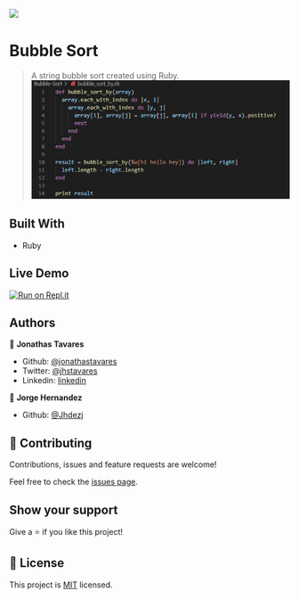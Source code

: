 ![](https://img.shields.io/badge/Microverse-blueviolet)

# Bubble Sort

> A string bubble sort created using Ruby.
![screenshot](/screenshot.jpg)

## Built With

- Ruby

## Live Demo

[![Run on Repl.it](https://repl.it/badge/github/jonathastavares/Bubble-Sort)](https://repl.it/github/jonathastavares/Bubble-Sort)

## Authors

👤 **Jonathas Tavares**

- Github: [@jonathastavares](https://github.com/jonathastavares)
- Twitter: [@jhstavares](https://twitter.com/jhstavares)
- Linkedin: [linkedin](https://www.linkedin.com/in/jonathas-tavares-24b8bba3/)

👤 **Jorge Hernandez**

- Github: [@Jhdezj](https://github.com/Jhdezj)

## 🤝 Contributing

Contributions, issues and feature requests are welcome!

Feel free to check the [issues page](https://github.com/jonathastavares/Bubble-Sort/issues).

## Show your support

Give a ⭐️ if you like this project!

## 📝 License

This project is [MIT](lic.url) licensed.

